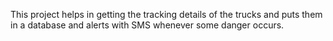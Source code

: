 This project helps in getting the tracking details of the trucks and puts them in a database and alerts with SMS whenever some danger occurs.